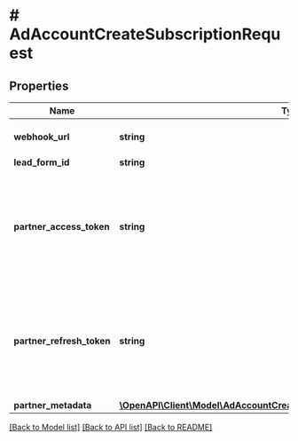 # # AdAccountCreateSubscriptionRequest

## Properties

Name | Type | Description | Notes
------------ | ------------- | ------------- | -------------
**webhook_url** | **string** | Standard HTTPS webhook URL. |
**lead_form_id** | **string** | Lead form ID. | [optional]
**partner_access_token** | **string** | Partner access token. Only for clients that requires authentication. We recommend to avoid this param. | [optional]
**partner_refresh_token** | **string** | Partner refresh token. Only for clients that requires authentication. We recommend to avoid this param. | [optional]
**partner_metadata** | [**\OpenAPI\Client\Model\AdAccountCreateSubscriptionRequestPartnerMetadata**](AdAccountCreateSubscriptionRequestPartnerMetadata.md) |  | [optional]

[[Back to Model list]](../../README.md#models) [[Back to API list]](../../README.md#endpoints) [[Back to README]](../../README.md)
